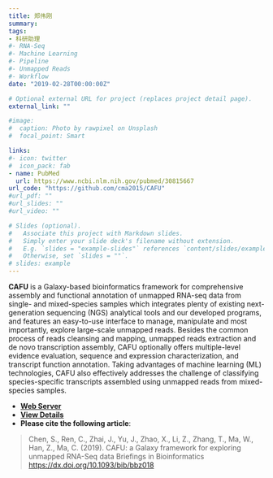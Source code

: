 ```yaml
---
title: 郑伟刚
summary: 
tags:
- 科研助理
#- RNA-Seq
#- Machine Learning
#- Pipeline
#- Unmapped Reads
#- Workflow
date: "2019-02-28T00:00:00Z"

# Optional external URL for project (replaces project detail page).
external_link: ""

#image:
#  caption: Photo by rawpixel on Unsplash
#  focal_point: Smart

links:
#- icon: twitter
#  icon_pack: fab
- name: PubMed
  url: https://www.ncbi.nlm.nih.gov/pubmed/30815667
url_code: "https://github.com/cma2015/CAFU"
#url_pdf: ""
#url_slides: ""
#url_video: ""

# Slides (optional).
#   Associate this project with Markdown slides.
#   Simply enter your slide deck's filename without extension.
#   E.g. `slides = "example-slides"` references `content/slides/example-slides.md`.
#   Otherwise, set `slides = ""`.
# slides: example
---
```


**CAFU** is a Galaxy-based bioinformatics framework for comprehensive assembly and functional annotation of unmapped RNA-seq data from single- and mixed-species samples which integrates plenty of existing next-generation sequencing (NGS) analytical tools and our developed programs, and features an easy-to-use interface to manage, manipulate and most importantly, explore large-scale unmapped reads. Besides the common process of reads cleansing and mapping, unmapped reads extraction and de novo transcription assembly, CAFU optionally offers multiple-level evidence evaluation, sequence and expression characterization, and transcript function annotation. Taking advantages of machine learning (ML) technologies, CAFU also effectively addresses the challenge of classifying species-specific transcripts assembled using unmapped reads from mixed-species samples.

* [**Web Server**](http://cafu.nwafu.edu.cn)
* [**View Details**](http://bioinfo.nwafu.edu.cn/publication/brief_bioinform_2019_cafu/)
* **Please cite the following article**:<br>

> Chen, S., Ren, C., Zhai, J., Yu, J., Zhao, X., Li, Z., Zhang, T., Ma, W., Han, Z., Ma, C. (2019). CAFU: a Galaxy framework for exploring unmapped RNA-Seq data Briefings in Bioinformatics https://dx.doi.org/10.1093/bib/bbz018
